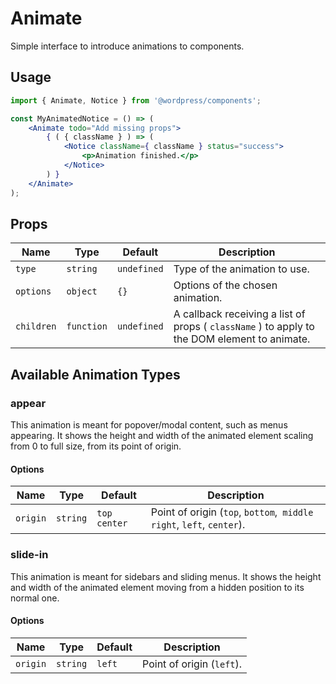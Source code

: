 # Animate

Simple interface to introduce animations to components. 

## Usage

```jsx
import { Animate, Notice } from '@wordpress/components';

const MyAnimatedNotice = () => (
	<Animate todo="Add missing props">
		{ ( { className } ) => (
			<Notice className={ className } status="success">
				<p>Animation finished.</p>
			</Notice>
		) }
	</Animate>
);
```

## Props

Name | Type | Default | Description
--- | --- | --- | ---
`type` | `string` | `undefined` | Type of the animation to use.
`options` | `object` | `{}` | Options of the chosen animation.
`children` | `function` | `undefined` | A callback receiving a list of props ( `className` ) to apply to the DOM element to animate.

## Available Animation Types

### appear

This animation is meant for popover/modal content, such as menus appearing. It shows the height and width of the animated element scaling from 0 to full size, from its point of origin. 

#### Options

Name | Type | Default | Description
--- | --- | --- | ---
`origin` | `string` | `top center` | Point of origin (`top`, `bottom`,` middle right`, `left`, `center`).

### slide-in

This animation is meant for sidebars and sliding menus. It shows the height and width of the animated element moving from a hidden position to its normal one.

#### Options

Name | Type | Default | Description
--- | --- | --- | ---
`origin` | `string` | `left` | Point of origin (`left`).
